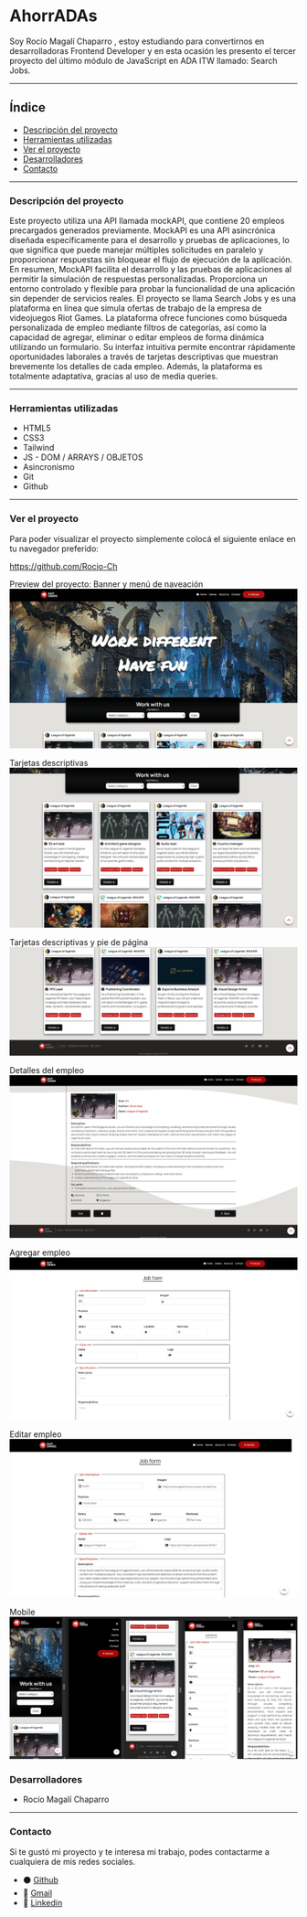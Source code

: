 # AhorrADAs

Soy Rocío Magalí Chaparro , estoy estudiando para convertirnos en desarrolladoras Frontend Developer y en esta ocasión les presento el tercer proyecto del último módulo de JavaScript en ADA ITW llamado: Search Jobs.

***

## Índice

- [Descripción del proyecto](#Descripción-del-proyecto)
- [Herramientas utilizadas](#Herramientas-utilizadas)
- [Ver el proyecto](#ver-el-proyecto)
- [Desarrolladores](#desarrolladores)
- [Contacto](#contacto)

***

### Descripción del proyecto

Este proyecto utiliza una API llamada mockAPI, que contiene 20 empleos precargados generados previamente. MockAPI es una API asincrónica diseñada específicamente para el desarrollo y pruebas de aplicaciones, lo que significa que puede manejar múltiples solicitudes en paralelo y proporcionar respuestas sin bloquear el flujo de ejecución de la aplicación. En resumen, MockAPI facilita el desarrollo y las pruebas de aplicaciones al permitir la simulación de respuestas personalizadas. Proporciona un entorno controlado y flexible para probar la funcionalidad de una aplicación sin depender de servicios reales.
El proyecto se llama Search Jobs y es una plataforma en línea que simula ofertas de trabajo de la empresa de videojuegos Riot Games.
La plataforma ofrece funciones como búsqueda personalizada de empleo mediante filtros de categorías, así como la capacidad de agregar, eliminar o editar empleos de forma dinámica utilizando un formulario. Su interfaz intuitiva permite encontrar rápidamente oportunidades laborales a través de tarjetas descriptivas que muestran brevemente los detalles de cada empleo. Además, la plataforma es totalmente adaptativa, gracias al uso de media queries.

***

### Herramientas utilizadas
- HTML5
- CSS3
- Tailwind
- JS - DOM / ARRAYS / OBJETOS
- Asincronismo
- Git
- Github

***

### Ver el proyecto
Para poder visualizar el proyecto simplemente colocá el siguiente enlace en tu navegador preferido:

https://github.com/Rocio-Ch


Preview del proyecto:
Banner y menú de naveación
![Preview del portfolio](/assets/banner-nav-filters-preview.png)

Tarjetas descriptivas
![Preview del portfolio](/assets/cards-preview.png)

Tarjetas descriptivas y pie de página
![Preview del portfolio](/assets/cards-footer-preview.png)

Detalles del empleo
![Preview del portfolio](/assets/job-details-preview.png)

Agregar empleo
![Preview del portfolio](/assets/add-job-preview.png)

Editar empleo
![Preview del portfolio](/assets/edit-job-preview.png)

Mobile
![Preview del portfolio](/assets/mobile-preview.png)


### Desarrolladores
- Rocío Magalí Chaparro

***
### Contacto
Si te gustó mi proyecto y te interesa mi trabajo, podes contactarme a cualquiera de mis redes sociales.

- ⚫ <a href="https://github.com/Rocio-Ch" name="github">Github</a> 
- 📧 <a href="mailto:rociomagali77@gmail.com" name="mail">Gmail</a>
- 🔗 <a href="https://www.linkedin.com/in/roc%C3%ADo-magal%C3%AD-chaparro-a3530a239/" name="linkedIn">Linkedin</a>
